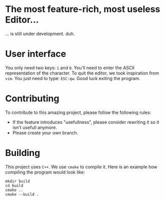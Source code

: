 # The most feature-rich, most useless Editor...

... is still under development. duh.

# User interface

You only need two keys: `1` and `0`. You'll need to enter the ASCII representation of the character. To quit the editor, we took inspiration from `vim`. You just need to type: `ESC:qw`. Good luck exiting the program.

# Contributing

To contribute to this amazing project, please follow the following rules:
 - If the feature introduces "usefullness", please consider rewriting it so it isn't usefull anymore.
 - Please create your own branch.

# Building

This project uses `C++`. We use `cmake` to compile it. Here is an example how compiling the program would look like:

```
mkdir build
cd build
cmake ..
cmake --build .
```


